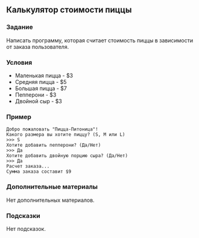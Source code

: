 ## Калькулятор стоимости пиццы

### Задание

Написать программу, которая считает стоимость пиццы в зависимости от заказа пользователя.


### Условия

* Маленькая пицца - $3 
* Средняя пицца - $5
* Большая пицца - $7
* Пепперони - $3
* Двойной сыр - $3

### Пример

```
Добро пожаловать "Пицца-Питоница"!
Какого размера вы хотите пиццу? (S, M или L)
>>> S
Хотите добавить пепперони? (Да/Нет)
>>> Да
Хотите добавить двойную порцию сыра? (Да/Нет)
>>> Да
Расчет заказа...
Сумма заказа составит $9
```


### Дополнительные материалы

Нет дополнительных материалов.

### Подсказки

Нет подсказок.
